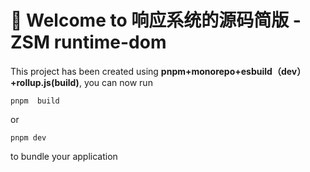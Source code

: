 # 🚀 Welcome to 响应系统的源码简版 -ZSM runtime-dom

This project has been created using **pnpm+monorepo+esbuild（dev）+rollup.js(build)**, you can now run

```
pnpm  build
```

or

```
pnpm dev
```

to bundle your application

# 

